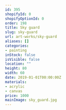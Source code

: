 ```yaml
---
id: 395
shopifyId: 0
shopifyOptionId: 0
order: 198
title: Sky guard
slug: sky-guard
url: art-works/sky-guard
aliases: []
categories:
- painting
inStock: false
isVisible: false
location: ""
height: 80
width: 60
date: 2019-01-01T00:00:00Z
materials:
- acrylic
- canvas
price: 1000
mainImage: sky_guard.jpg
---
```

